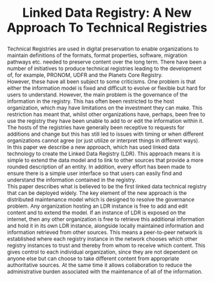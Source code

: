---
abstract: 'Technical Registries are used in digital preservation to enable

  organizations to maintain definitions of the formats, format

  properties, software, migration pathways etc. needed to preserve

  content over the long term. There have been a number of

  initiatives to produce technical registries leading to the

  development of, for example, PRONOM, UDFR and the Planets

  Core Registry.


  However, these have all been subject to some criticisms. One

  problem is that either the information model is fixed and difficult

  to evolve or flexible but hard for users to understand. However,

  the main problem is the governance of the information in the

  registry. This has often been restricted to the host organization,

  which may have limitations on the investment they can make.

  This restriction has meant that, whilst other organizations have,

  perhaps, been free to use the registry they have been unable to

  add to or edit the information within it. The hosts of the

  registries have generally been receptive to requests for additions

  and change but this has still led to issues with timing or when

  different organizations cannot agree (or just utilize or interpret

  things in different ways).


  In this paper we describe a new approach, which has used linked

  data technology to create the Linked Data Registry (LDR). This

  approach means it is simple to extend the data model and to link

  to other sources that provide a more rounded description of an

  entity. In addition, every effort has been made to ensure there is

  a simple user interface so that users can easily find and

  understand the information contained in the registry.


  This paper describes what is believed to be the first linked data

  technical registry that can be deployed widely. The key element

  of the new approach is the distributed maintenance model which

  is designed to resolve the governance problem. Any organization hosting an LDR instance
  is free to add and edit content and to

  extend the model. If an instance of LDR is exposed on the

  internet, then any other organization is free to retrieve this

  additional information and hold it in its own LDR instance,

  alongside locally maintained information and information

  retrieved from other sources. This means a peer-to-peer network

  is established where each registry instance in the network

  chooses which other registry instances to trust and thereby from

  whom to receive which content. This gives control to each

  individual organization, since they are not dependent on anyone

  else but can choose to take different content from appropriate

  authoritative sources. At the same time it allows collaboration to

  reduce the administrative burden associated with the

  maintenance of all of the information.'
creators:
- Maïté Braud
- James Carr
- Kevin Leroux
- Joseph Rogers
- Robert Sharpe
date: null
document_url: https://services.phaidra.univie.ac.at/api/object/o:378068/download
grand_parent: iPRES
institutions: []
keywords:
- linked data
- digital preservation
- automation
- technical registries
landing_page_url: https://phaidra.univie.ac.at/o:378068
language: eng
layout: publication
license: CC BY-NC-SA 3.0 AT
notes_url: null
parent: iPRES 2014
publication_type: paper
size: 372456
slides_url: null
source_name: iPRES
stream_url: null
title: 'Linked Data Registry: A New Approach To Technical Registries'
year: 2014
---